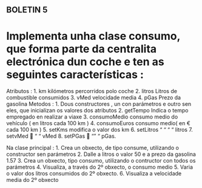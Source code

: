 ## BOLETIN 5

# Implementa unha clase consumo, que forma parte da centralita electrónica dun coche e ten as seguintes características :
Atributos :
    1. km kilómetros percorridos polo coche
    2. litros Litros de combustible consumidos
    3. vMed velocidade media
    4. pGas Prezo da gasolina
Metodos :
    1. Dous constructores , un con parámetros e outro sen eles, que inicializan os  valores dos atributos
    2. getTempo Indica o tempo empregado en realizar a viaxe
    3. consumoMedio consumo medio do vehículo ( en litros cada 100 km )
    4. consumoEuros consumo medio( en € cada 100 km )
    5. setKms modifica o valor dos km
    6. setLitros “             “  “       “    litros
    7. setvMed   “            “              vMed
    8. setPGas  “”             “             pGas.

Na clase principal :
    1. Crea un obxecto, de tipo consume, utilizando o constructor sen parámetros
    2. Dalle a litros o valor 50 e a prezo da gasolina 1.57
    3. Crea un obxecto, tipo consumo, utilizando o contructor con todos os parámetros
    4. Visualiza, a  través do 2º obxecto, o consumo medio
    5. Varia o valor dos litros consumidos do 2º obxecto.
    6. Visualiza a velocidade media do 2º obxecto
